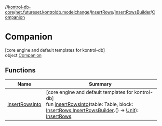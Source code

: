 //[kontrol-db-core](../../../../../index.md)/[net.futureset.kontroldb.modelchange](../../../index.md)/[InsertRows](../../index.md)/[InsertRowsBuilder](../index.md)/[Companion](index.md)

# Companion

[core engine and default templates for kontrol-db]\
object [Companion](index.md)

## Functions

| Name | Summary |
|---|---|
| [insertRowsInto](insert-rows-into.md) | [core engine and default templates for kontrol-db]<br>fun [insertRowsInto](insert-rows-into.md)(table: Table, block: [InsertRows.InsertRowsBuilder](../index.md).() -&gt; [Unit](https://kotlinlang.org/api/latest/jvm/stdlib/kotlin/-unit/index.html)): [InsertRows](../../index.md) |

